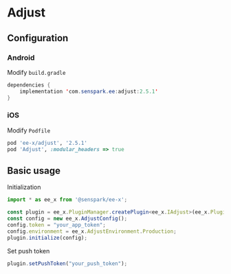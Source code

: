 # Adjust
## Configuration
### Android
Modify `build.gradle`
```java
dependencies {
    implementation 'com.senspark.ee:adjust:2.5.1'
}
```

### iOS
Modify `Podfile`
```ruby
pod 'ee-x/adjust', '2.5.1'
pod 'Adjust', :modular_headers => true
```

## Basic usage
Initialization
```ts
import * as ee_x from '@senspark/ee-x';

const plugin = ee_x.PluginManager.createPlugin<ee_x.IAdjust>(ee_x.Plugin.Adjust);
const config = new ee_x.AdjustConfig();
config.token = "your_app_token";
config.environment = ee_x.AdjustEnvironment.Production;
plugin.initialize(config);
```

Set push token
```ts
plugin.setPushToken("your_push_token");
```